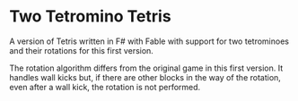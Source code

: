 # Two Tetromino Tetris
A version of Tetris written in F# with Fable with support for two tetrominoes and their rotations for this first version.

The rotation algorithm differs from the original game in this first version.
It handles wall kicks but, if there are other blocks in the way of the rotation,
even after a wall kick, the rotation is not performed.
